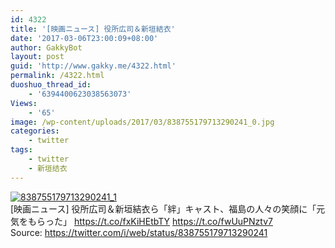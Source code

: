 ```yaml
---
id: 4322
title: '[映画ニュース] 役所広司＆新垣結衣'
date: '2017-03-06T23:00:09+08:00'
author: GakkyBot
layout: post
guid: 'http://www.gakky.me/4322.html'
permalink: /4322.html
duoshuo_thread_id:
    - '6394400623038563073'
Views:
    - '65'
image: /wp-content/uploads/2017/03/838755179713290241_0.jpg
categories:
    - twitter
tags:
    - twitter
    - 新垣结衣
---
```


[![838755179713290241_1](http://www.yui-aragaki.org/wp-content/uploads/2017/03/838755179713290241_1.jpg)](http://www.yui-aragaki.org/wp-content/uploads/2017/03/838755179713290241_1.jpg)  
\[映画ニュース\] 役所広司＆新垣結衣ら「絆」キャスト、福島の人々の笑顔に「元気をもらった」 https://t.co/fxKiHEtbTY https://t.co/fwUuPNztv7  
Source: <https://twitter.com/i/web/status/838755179713290241>